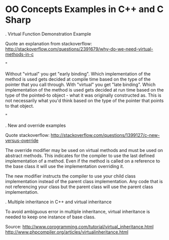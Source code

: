 # OO Concepts Examples in C++ and C Sharp

. Virtual Function Demonstration Example

Quote an explanation from stackoverflow:
http://stackoverflow.com/questions/2391679/why-do-we-need-virtual-methods-in-c

"

Without "virtual" you get "early binding". Which implementation of the method is used gets decided at compile time based on the type of the pointer that you call through.
With "virtual" you get "late binding". Which implementation of the method is used gets decided at run time based on the type of the pointed-to object - what it was originally constructed as. This is not necessarily what you'd think based on the type of the pointer that points to that object.

"

. New and override examples

Quote stackoverflow:
http://stackoverflow.com/questions/1399127/c-new-versus-override

The override modifier may be used on virtual methods and must be used on abstract methods. This indicates for the compiler to use the last defined implementation of a method. Even if the method is called on a reference to the base class it will use the implementation overriding it.

The new modifier instructs the compiler to use your child class implementation instead of the parent class implementation. Any code that is not referencing your class but the parent class will use the parent class implementation.

. Multiple inheritance in C++ and virtual inheritance 

To avoid ambiguous error in multiple inheritance, virtual inheritance is needed to keep one instance of base class.

Source: http://www.cprogramming.com/tutorial/virtual_inheritance.html
http://www.phpcompiler.org/articles/virtualinheritance.html
